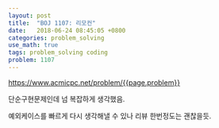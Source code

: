 ```yaml
---
layout: post
title:  "BOJ 1107: 리모컨"
date:   2018-06-24 08:45:05 +0800
categories: problem_solving
use_math: true
tags: problem_solving coding
problem: 1107
---
```


<a target="_blank" href="https://www.acmicpc.net/problem/{{page.problem}}">https://www.acmicpc.net/problem/{{page.problem}}</a><br/>

단순구현문제인데 넘 복잡하게 생각했음. 

예외케이스를 빠르게 다시 생각해낼 수 있나 리뷰 한번정도는 괜찮을듯.